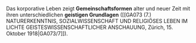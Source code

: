 
Das korporative Leben zeigt **Gemeinschaftsformen** alter und neuer Zeit mit ihren unterschiedlichen **geistigen Grundlagen** ([[GA073 (7.) NATURERKENNTNIS, SOZIALWISSENSCHAFT UND RELIGIÖSES LEBEN IM LICHTE GEISTESWISSENSCHAFTLICHER ANSCHAUUNG, Zürich, 15. Oktober 1918|GA073/7]]).
